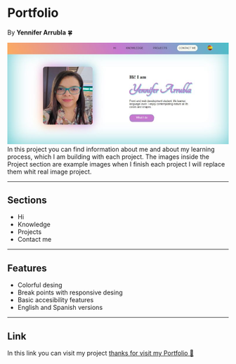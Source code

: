 
# Portfolio
By **Yennifer Arrubla** 🍀

![Portfolio image](./assets/portfolio-image.jpg)    
In this project you can find information about me and about my learning process, which I am building with each project. The images inside the Project section are example images when I finish each project I will replace them whit real image project.

---

## Sections

- Hi
- Knowledge
- Projects
- Contact me
---
## Features

- Colorful desing
- Break points with responsive desing
- Basic accesibility features
- English and Spanish versions
---
## Link

In this link you can visit my project [thanks for visit my Portfolio 💜](https://yeniferarrubla.github.io/portfolio/)

